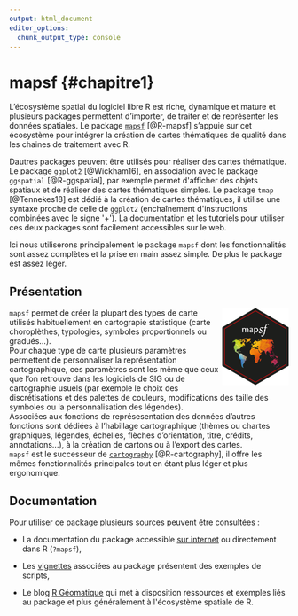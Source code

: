 ```yaml
---
output: html_document
editor_options: 
  chunk_output_type: console
---
```




# mapsf  {#chapitre1}

L’écosystème spatial du logiciel libre R est riche, dynamique et mature et plusieurs packages permettent d’importer, de traiter et de représenter les données spatiales. Le package [`mapsf`](https://CRAN.R-project.org/package=maps) [@R-mapsf] s’appuie sur cet écosystème pour intégrer la création de cartes thématiques de qualité dans les chaines de traitement avec R.  

Dautres packages peuvent être utilisés pour réaliser des cartes thématique. Le package `ggplot2` [@Wickham16], en association avec le package `ggspatial` [@R-ggspatial], par exemple permet d'afficher des objets spatiaux et de réaliser des cartes thématiques simples. Le package `tmap` [@Tennekes18] est dédié à la création de cartes thématiques, il utilise une syntaxe proche de celle de `ggplot2` (enchaînement d'instructions combinées avec le signe '+'). La documentation et les tutoriels pour utiliser ces deux packages sont facilement accessibles sur le web.

Ici nous utiliserons principalement le package `mapsf` dont les fonctionnalités sont assez complètes et la prise en main assez simple. De plus le package est assez léger. 



## Présentation

<img src="img/logo.png" align="right" alt="" width="120" />

`mapsf` permet de créer la plupart des types de carte utilisés habituellement en cartograpie statistique (carte choroplèthes, typologies, symboles proportionnels ou gradués…).  
Pour chaque type de carte plusieurs paramètres permettent de personnaliser la représentation cartographique, ces paramètres sont les même que ceux que l’on retrouve dans les logiciels de SIG ou de cartographie usuels (par exemple le choix des discrétisations et des palettes de couleurs, modifications des taille des symboles ou la personnalisation des légendes).  
Associées aux fonctions de représesentation des données d’autres fonctions sont dédiées à l’habillage cartographique (thèmes ou chartes graphiques, légendes, échelles, flèches d’orientation, titre, crédits, annotations...), à la création de cartons ou à l’export des cartes.   
`mapsf` est le successeur de [`cartography`](http://riatelab.github.io/cartography/docs/) [@R-cartography], il offre les mêmes fonctionnalités principales tout en étant plus léger et plus ergonomique.   






## Documentation 

Pour utiliser ce package plusieurs sources peuvent être consultées :

* La documentation du package accessible [sur internet](http://riatelab.github.io/mapsf/) ou directement dans R (`?mapsf`),  
* Les [vignettes](https://riatelab.github.io/mapsf/articles/) associées au package présentent des exemples de scripts,  

* Le blog [R Géomatique](https://rgeomatic.hypotheses.org/) qui met à disposition ressources et exemples liés au package et plus généralement à l'écosystème spatiale de R.  









